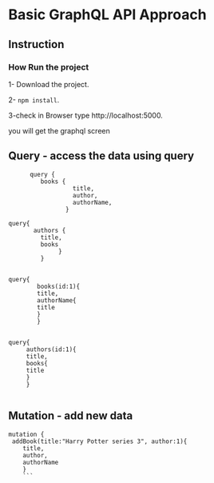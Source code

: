 
# Basic GraphQL API Approach

## Instruction

### How Run the project

1- Download the project.

2- ``` npm install ```.

3-check in Browser type http://localhost:5000.

you will get the graphql screen 

## Query - access  the data using  query

```  
      query {
         books {
                  title,
                  author,
                  authorName,
                }
  ```
 ```  
 query{
        authors {
          title,
          books
               }
          }
          
 ```
 
```  
query{
        books(id:1){
        title,
        authorName{
        title
        }
        }
        
 ```
 
        
   ``` 
   query{
        authors(id:1){
        title,
        books{
        title
        }
        }
        
```

## Mutation - add new data 

```
mutation {
 addBook(title:"Harry Potter series 3", author:1){
    title,
    author,
    authorName
    }
    ```

